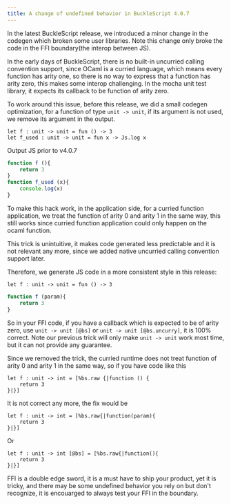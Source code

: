 ```yaml
---
title: A change of undefined behavior in BuckleScript 4.0.7
---
```


In the latest BuckleScript release, we introduced a minor change in the codegen which broken some user libraries. Note this change only broke the code in the FFI boundary(the interop between JS).

In the early days of BuckleScript, there is no built-in uncurried calling convention support, since OCaml is a curried language, which means every function has arity one, so there is no way to express that a function has arity zero, this makes some interop challenging. In the mocha unit test library, it expects its callback to be function of arity zero.

To work around this issue, before this release, we did a small codegen optimization, for a function of type `unit -> unit`, if its argument is not used, we remove its argument in the output.

```
let f : unit -> unit = fun () -> 3 
let f_used : unit -> unit = fun x -> Js.log x  
```
Output JS prior to v4.0.7
```js
function f (){
    return 3
}
function f_used (x){
    console.log(x)
}
```

To make this hack work, in the application side, 
for a curried function application, we treat the function 
of arity 0 and arity 1 in the same way, this still works since 
curried function application could only happen on the ocaml function.

This trick is unintuitive, it makes code generated less predictable and it is not relevant any more, since 
we added native uncurried calling convention support later.

Therefore, we generate JS code in a more consistent style in this release:

```
let f : unit -> unit = fun () -> 3 
```

```js
function f (param){
    return 3
}
```

So in your FFI code, if you have a callback which is expected to be of arity zero, use `unit -> unit [@bs]` or `unit -> unit [@bs.uncurry]`, it is 100% correct. Note our previous trick will only make `unit -> unit` work most time, but it can not provide any guarantee.

Since we removed the trick, the curried runtime does not treat function of arity 0 and arity 1 in the same way, so if you have code like this

```
let f : unit -> int = [%bs.raw {|function () {
    return 3
}|}]
```

It is not correct any more, the fix would be 

```
let f : unit -> int = [%bs.raw{|function(param){
    return 3
}|}]
```

Or 

```
let f : unit -> int [@bs] = [%bs.raw{|function(){
    return 3
}|}]
```

FFI is a double edge sword, it is a must have to ship your product, yet it is tricky, and there may be some undefined behavior you rely on but don't recognize, it is encouarged to always test your FFI in the boundary.




